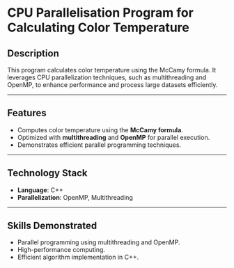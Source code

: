 # CPU Parallelisation Program for Calculating Color Temperature

## Description
This program calculates color temperature using the McCamy formula. It leverages CPU parallelization techniques, such as multithreading and OpenMP, to enhance performance and process large datasets efficiently.

---

## Features
- Computes color temperature using the **McCamy formula**.
- Optimized with **multithreading** and **OpenMP** for parallel execution.
- Demonstrates efficient parallel programming techniques.

---

## Technology Stack
- **Language**: C++
- **Parallelization**: OpenMP, Multithreading

---

## Skills Demonstrated
- Parallel programming using multithreading and OpenMP.
- High-performance computing.
- Efficient algorithm implementation in C++.

